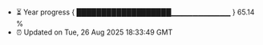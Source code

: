 - ⏳ Year progress { ███████████████████▁▁▁▁▁▁▁▁▁▁▁ } 65.14 %
- ⏰ Updated on Tue, 26 Aug 2025 18:33:49 GMT

